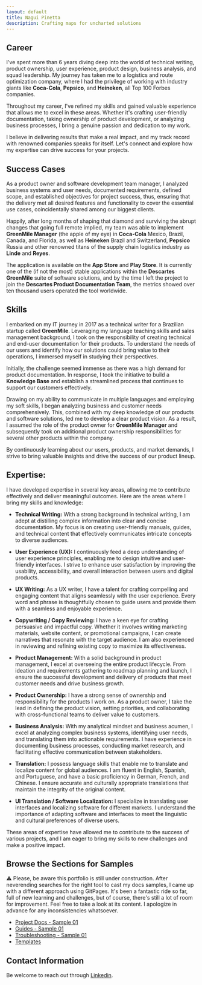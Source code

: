 ```yaml
---
layout: default
title: Nagui Pinetta
description: Crafting maps for uncharted solutions
---
```



## Career
I've spent more than 6 years diving deep into the world of technical writing, product ownership, user experience, product design, business analysis, and squad leadership. My journey has taken me to a logistics and route optimization company, where I had the privilege of working with industry giants like **Coca-Cola**, **Pepsico**, and **Heineken**, all Top 100 Forbes companies.<br>

Throughout my career, I've refined my skills and gained valuable experience that allows me to excel in these areas. Whether it's crafting user-friendly documentation, taking ownership of product development, or analyzing business processes, I bring a genuine passion and dedication to my work.<br>

I believe in delivering results that make a real impact, and my track record with renowned companies speaks for itself. Let's connect and explore how my expertise can drive success for your projects.<br>

## Success Cases
As a product owner and software development team manager, I analyzed business systems and user needs, documented requirements, defined scope, and established objectives for project success, thus, ensuring that the delivery met all desired features and functionality to cover the essential use cases, coincidentally shared among our biggest clients. 

Happily, after long months of shaping that diamond and surviving the abrupt changes that going full remote implied, my team was able to implement **GreenMile Manager** (the apple of my eye) in **Coca-Cola** Mexico, Brazil, Canada, and Florida, as well as **Heineken** Brazil and Switzerland, **Pepsico** Russia and other renowned titans of the supply chain logistics industry as **Linde** and **Reyes**.<br>

The application is available on the **App Store** and **Play Store**. It is currently one of the (if not the most) stable applications within the **Descartes GreenMile** suite of software solutions, and by the time I left the project to join the **Descartes Product Documentation Team**, the metrics showed over ten thousand users operated the tool worldwide.

## Skills
I embarked on my IT journey in 2017 as a technical writer for a Brazilian startup called **GreenMile**. Leveraging my language teaching skills and sales management background, I took on the responsibility of creating technical and end-user documentation for their products. To understand the needs of our users and identify how our solutions could bring value to their operations, I immersed myself in studying their perspectives. <br>

Initially, the challenge seemed immense as there was a high demand for product documentation. In response, I took the initiative to build a **Knowledge Base** and establish a streamlined process that continues to support our customers effectively.<br>

Drawing on my ability to communicate in multiple languages and employing my soft skills, I began analyzing business and customer needs comprehensively. This, combined with my deep knowledge of our products and software solutions, led me to develop a clear product vision. As a result, I assumed the role of the product owner for **GreenMile Manager** and subsequently took on additional product ownership responsibilities for several other products within the company.<br>

By continuously learning about our users, products, and market demands, I strive to bring valuable insights and drive the success of our product lineup.<br>

## Expertise:

I have developed expertise in several key areas, allowing me to contribute effectively and deliver meaningful outcomes. Here are the areas where I bring my skills and knowledge:

- **Technical Writing:** With a strong background in technical writing, I am adept at distilling complex information into clear and concise documentation. My focus is on creating user-friendly manuals, guides, and technical content that effectively communicates intricate concepts to diverse audiences.

- **User Experience (UX):** I continuously feed a deep understanding of user experience principles, enabling me to design intuitive and user-friendly interfaces. I strive to enhance user satisfaction by improving the usability, accessibility, and overall interaction between users and digital products. 

- **UX Writing:** As a UX writer, I have a talent for crafting compelling and engaging content that aligns seamlessly with the user experience. Every word and phrase is thoughtfully chosen to guide users and provide them with a seamless and enjoyable experience.

- **Copywriting / Copy Reviewing:** I have a keen eye for crafting persuasive and impactful copy. Whether it involves writing marketing materials, website content, or promotional campaigns, I can create narratives that resonate with the target audience. I am also experienced in reviewing and refining existing copy to maximize its effectiveness.

- **Product Management:** With a solid background in product management, I excel at overseeing the entire product lifecycle. From ideation and requirements gathering to roadmap planning and launch, I ensure the successful development and delivery of products that meet customer needs and drive business growth.

- **Product Ownership:** I have a strong sense of ownership and responsibility for the products I work on. As a product owner, I take the lead in defining the product vision, setting priorities, and collaborating with cross-functional teams to deliver value to customers.

- **Business Analysis:** With my analytical mindset and business acumen, I excel at analyzing complex business systems, identifying user needs, and translating them into actionable requirements. I have experience in documenting business processes, conducting market research, and facilitating effective communication between stakeholders.

- **Translation:** I possess language skills that enable me to translate and localize content for global audiences. I am fluent in English, Spanish, and Portuguese, and have a basic proficiency in German, French, and Chinese. I ensure accurate and culturally appropriate translations that maintain the integrity of the original content.

- **UI Translation / Software Localization:** I specialize in translating user interfaces and localizing software for different markets. I understand the importance of adapting software and interfaces to meet the linguistic and cultural preferences of diverse users.

These areas of expertise have allowed me to contribute to the success of various projects, and I am eager to bring my skills to new challenges and make a positive impact.


## Browse the Sections for Samples 

⚠️ Please, be aware this portfolio is still under construction. After neverending searches for the right tool to cast my docs samples, I came up with a different approach using GitPages. It's been a fantastic ride so far, full of new learning and challenges, but of course, there's still a lot of room for improvement. Feel free to take a look at its content. I apologize in advance for any inconsistencies whatsoever.

- [Project Docs - Sample 01](pages-docsample01deskproject.md)
- [Guides - Sample 01](pages-userguide-routers-teleport.md)
- [Troubleshooting - Sample 01](pages-field-technicians-troubleshooting.md)
- [Templates](pages-templates-templates-home.md)


## Contact Information
Be welcome to reach out through [Linkedin](https://www.linkedin.com/in/jonathan-demian-pinetta/).











